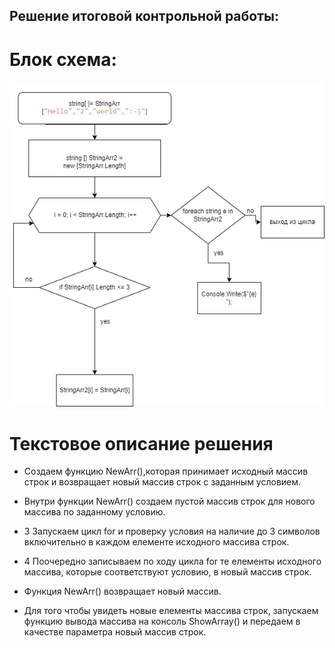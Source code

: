 ## Решение итоговой контрольной работы:

# Блок схема:

 ![Блок-схема](Аттестация_Схема.png)


 # Текстовое описание решения 
  
 * Создаем функцию NewArr(),которая принимает исходный массив строк и возвращает новый массив строк с заданным условием.
 
 * Внутри функции NewArr() создаем пустой массив строк для нового массива по заданному условию.

 * 3 Запускаем цикл for и проверку условия на наличие до 3 символов включительно в каждом елементе исходного массива строк.

 * 4 Поочередно записываем по ходу цикла for те елементы исходного массива, которые соответствуют условию, в новый массив строк.

 * Функция NewArr() возвращает новый массив.

 * Для того чтобы увидеть новые елементы  массива строк, запускаем функцию вывода массива на консоль ShowArray() и передаем в качестве параметра новый массив строк.

